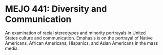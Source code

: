 # MEJO 441: Diversity and Communication

An examination of racial stereotypes and minority portrayals in United States culture and communication. Emphasis is on the portrayal of Native Americans, African Americans, Hispanics, and Asian Americans in the mass media.
